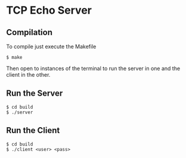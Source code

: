 # TCP Echo Server

## Compilation

To compile just execute the Makefile

```
$ make
```

Then open to instances of the terminal to run the server in one
and the client in the other.

## Run the Server

```
$ cd build
$ ./server
```

## Run the Client

```
$ cd build
$ ./client <user> <pass>
```
